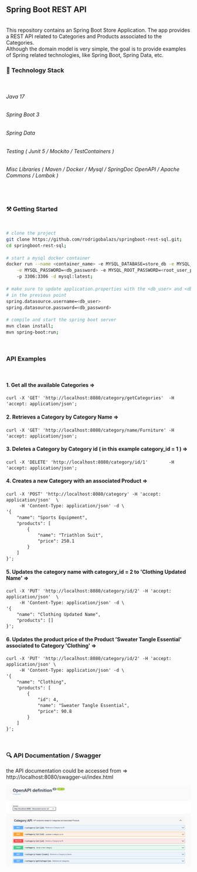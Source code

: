 ## Spring Boot REST API

<br/>
This repository contains an Spring Boot Store Application. The app provides a REST API related to Categories and
Products associated to the Categories.<br/>
Although the domain model is very simple, the goal is to provide examples of Spring related technologies, like
Spring Boot, Spring Data, etc.
<br/>

### 🔧 Technology Stack
<br/>

###### Java 17
###### Spring Boot 3
###### Spring Data
###### Testing (  Junit 5  /  Mockito  /  TestContainers  ) 
###### Misc Libraries (  Maven  /  Docker  /  Mysql /  SpringDoc OpenAPI  /  Apache Commons  /  Lombok  ) 
<br/>

### ⚒️ Getting Started
<br/>

```bash
# clone the project
git clone https://github.com/rodrigobalazs/springboot-rest-sql.git;
cd springboot-rest-sql;

# start a mysql docker container
docker run --name <container_name> -e MYSQL_DATABASE=store_db -e MYSQL_USER=<db_user> \
    -e MYSQL_PASSWORD=<db_password> -e MYSQL_ROOT_PASSWORD=<root_user_password> \ 
    -p 3306:3306 -d mysql:latest;

# make sure to update application.properties with the <db_user> and <db_password> defined 
# in the previous point
spring.datasource.username=<db_user>
spring.datasource.password=<db_password>

# compile and start the spring boot server
mvn clean install;
mvn spring-boot:run;
```
<br/>

### API Examples
<br/>


#### 1. Get all the available Categories =>
```
curl -X 'GET' 'http://localhost:8080/category/getCategories'  -H 'accept: application/json';
```

#### 2. Retrieves a Category by Category Name =>
```
curl -X 'GET' 'http://localhost:8080/category/name/Furniture' -H 'accept: application/json';
```


#### 3. Deletes a Category by Category id ( in this example category_id = 1 ) =>
```
curl -X 'DELETE' 'http://localhost:8080/category/id/1'        -H 'accept: application/json';
```

#### 4. Creates a new Category with an associated Product =>
```
curl -X 'POST' 'http://localhost:8080/category' -H 'accept: application/json'  \ 
     -H 'Content-Type: application/json' -d \
'{
    "name": "Sports Equipment",
    "products": [
        {
            "name": "Triathlon Suit",
            "price": 250.1
        }
    ]
}';
```

#### 5. Updates the category name with category_id = 2 to 'Clothing Updated Name' =>
```
curl -X 'PUT' 'http://localhost:8080/category/id/2' -H 'accept: application/json'  \
     -H 'Content-Type: application/json' -d \
'{
    "name": "Clothing Updated Name",
    "products": []
}';
```

#### 6. Updates the product price of the Product 'Sweater Tangle Essential' associated to Category 'Clothing' =>
```
curl -X 'PUT' 'http://localhost:8080/category/id/2' -H 'accept: application/json' \ 
     -H 'Content-Type: application/json' -d \
'{
    "name": "Clothing",
    "products": [
        {
            "id": 4,
            "name": "Sweater Tangle Essential",
            "price": 90.8
        }
    ]
}';
```

<br/>

### 🔍 API Documentation / Swagger

the API documentation could be accessed from => http://localhost:8080/swagger-ui/index.html

![](https://github.com/rodrigobalazs/springboot-rest-sql/blob/main/src/main/resources/static/api_swagger.png)
